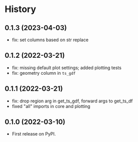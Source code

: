 # History

## 0.1.3 (2023-04-03)

- fix: set columns based on str replace

## 0.1.2 (2022-03-21)

- fix: missing default plot settings; added plotting tests
- fix: geometry column in `ts_gdf`

## 0.1.1 (2022-03-21)

- fix: drop region arg in get_ts_gdf, forward args to get_ts_df
- fixed "all" imports in core and plotting

## 0.1.0 (2022-03-10)

- First release on PyPI.
